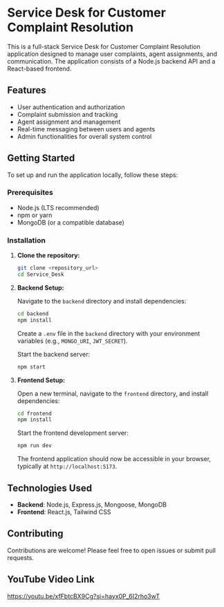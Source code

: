 # Service Desk for Customer Complaint Resolution

This is a full-stack Service Desk for Customer Complaint Resolution application designed to manage user complaints, agent assignments, and communication. The application consists of a Node.js backend API and a React-based frontend.

## Features

- User authentication and authorization
- Complaint submission and tracking
- Agent assignment and management
- Real-time messaging between users and agents
- Admin functionalities for overall system control

## Getting Started

To set up and run the application locally, follow these steps:

### Prerequisites

- Node.js (LTS recommended)
- npm or yarn
- MongoDB (or a compatible database)

### Installation

1.  **Clone the repository:**

    ```bash
    git clone <repository_url>
    cd Service_Desk
    ```

2.  **Backend Setup:**

    Navigate to the `backend` directory and install dependencies:

    ```bash
    cd backend
    npm install
    ```

    Create a `.env` file in the `backend` directory with your environment variables (e.g., `MONGO_URI`, `JWT_SECRET`).

    Start the backend server:

    ```bash
    npm start
    ```

3.  **Frontend Setup:**

    Open a new terminal, navigate to the `frontend` directory, and install dependencies:

    ```bash
    cd frontend
    npm install
    ```

    Start the frontend development server:

    ```bash
    npm run dev
    ```

    The frontend application should now be accessible in your browser, typically at `http://localhost:5173`.

## Technologies Used

- **Backend**: Node.js, Express.js, Mongoose, MongoDB
- **Frontend**: React.js, Tailwind CSS

## Contributing

Contributions are welcome! Please feel free to open issues or submit pull requests.

## YouTube Video Link
https://youtu.be/xfFbtcBX9Cg?si=hayx0P_6I2rho3wT
